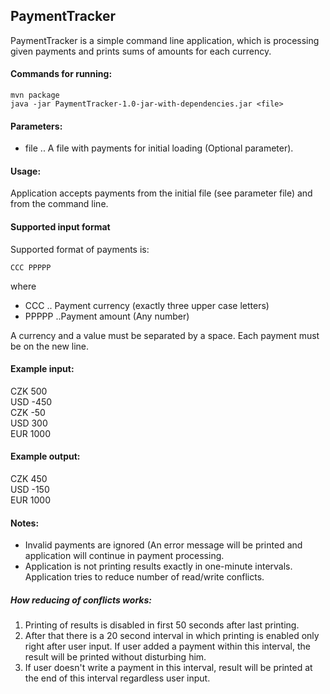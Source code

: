 ## PaymentTracker

PaymentTracker is a simple command line application, which is processing given payments and prints sums of amounts for each currency.

#### Commands for running:
```
mvn package
java -jar PaymentTracker-1.0-jar-with-dependencies.jar <file>
```
#### Parameters:
* file .. A file with payments for initial loading (Optional parameter).

#### Usage:
Application accepts payments from the initial file (see parameter file) and from the command line.

#### Supported input format
Supported format of payments is:
```
CCC PPPPP  
```
where
* CCC .. Payment currency (exactly three upper case letters)
* PPPPP ..Payment amount (Any number)  

A currency and a value must be separated by a space. Each payment must be on the new line.

#### Example input:
CZK 500  
USD -450  
CZK -50  
USD 300  
EUR 1000

#### Example output:
CZK 450  
USD -150  
EUR 1000

#### Notes:
* Invalid payments are ignored (An error message will be printed and application will continue in payment processing.
* Application is not printing results exactly in one-minute intervals. Application tries to reduce number of read/write conflicts.

##### How reducing of conflicts works:
1. Printing of results is disabled in first 50 seconds after last printing.
2. After that there is a 20 second interval in which printing is enabled only right after user input.
If user added a payment within this interval, the result will be printed without disturbing him.
3. If user doesn't write a payment in this interval, result will be printed at the end of this interval regardless user input.
